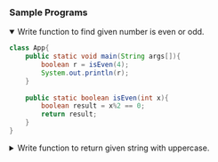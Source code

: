 ### Sample Programs
<details open>
<summary>Write function to find given number is even or odd.</summary>
<p>

```java
class App{  
    public static void main(String args[]){
        boolean r = isEven(4);
        System.out.println(r);  
    }  
    
    public static boolean isEven(int x){
        boolean result = x%2 == 0;
        return result;
    }
}  
```

</p>
</details> 

<details>
<summary>Write function to return given string with uppercase.</summary>
<p>

```java
class App{  
    public static void main(String args[]){
        String str = toUpper("welcome");
        System.out.println(str);  
    }  
    
    public static boolean toUpper(String s){
        String result = s.toUpperCase();
        return result;
    }
}  
```

</p>
</details> 
